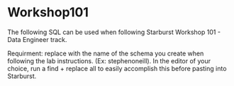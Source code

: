 # Workshop101

The following SQL can be used when following Starburst Workshop 101 - Data Engineer track.

Requirment: replace <yourname> with the name of the schema you create when following the lab instructions. (Ex: stephenoneill). In the editor of your choice, run a find + replace all to easily accomplish this before pasting into Starburst.
